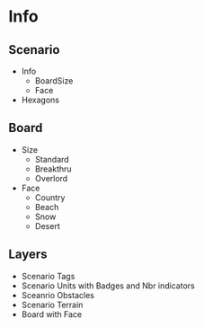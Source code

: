 # Info

## Scenario

- Info
    - BoardSize
    - Face
- Hexagons

## Board

- Size
    - Standard
    - Breakthru
    - Overlord
- Face
    - Country
    - Beach
    - Snow
    - Desert

## Layers

- Scenario Tags
- Scenario Units with Badges and Nbr indicators
- Sceanrio Obstacles
- Scenario Terrain
- Board with Face
